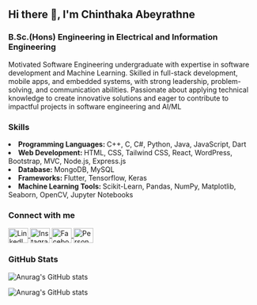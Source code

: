 ## Hi there 👋, I'm Chinthaka Abeyrathne
### B.Sc.(Hons) Engineering in Electrical and Information Engineering

Motivated Software Engineering undergraduate with expertise in software development and Machine Learning. Skilled in full-stack development, mobile apps, and embedded systems, with strong leadership, problem-solving, and communication abilities. Passionate about applying technical knowledge to create innovative solutions and eager to contribute to impactful projects in software engineering and AI/ML

### Skills
<li><b>Programming Languages: </b> C++, C, C#, Python, Java, JavaScript, Dart</li>
<li><b>Web Development: </b> HTML, CSS, Tailwind CSS, React,  WordPress, Bootstrap, MVC, Node.js, Express.js</li>
<li><b>Database: </b> MongoDB, MySQL</li>
<li><b>Frameworks: </b>  Flutter, Tensorflow, Keras</li>
<li><b>Machine Learning Tools: </b> Scikit-Learn, Pandas, NumPy, Matplotlib, Seaborn, OpenCV, Jupyter
 Notebooks</li>

<h3 align="left">Connect with me</h3>
<p align="left">
<a href="https://linkedin.com/in/chinthaka-abeyrathne-5722921b7/" target="blank">
  <img align="center" src="https://raw.githubusercontent.com/rahuldkjain/github-profile-readme-generator/master/src/images/icons/Social/linked-in-alt.svg" alt="LinkedIn - Chinthaka Abeyrathne" height="30" width="40" />
</a>
<a href="https://instagram.com/___chinthaka99___" target="blank">
  <img align="center" src="https://raw.githubusercontent.com/rahuldkjain/github-profile-readme-generator/master/src/images/icons/Social/instagram.svg" alt="Instagram - ___chinthaka99___" height="30" width="40" />
</a>
<a href="https://fb.com/chinthi99" target="blank">
  <img align="center" src="https://raw.githubusercontent.com/rahuldkjain/github-profile-readme-generator/master/src/images/icons/Social/facebook.svg" alt="Facebook - Chinthaka Abeyrathne" height="30" width="40" />
</a>
<a href="hinthaka99.info" target="blank">
  <img align="center" src="[https://raw.githubusercontent.com/rahuldkjain/github-profile-readme-generator/master/src/images/icons/Social/globe.svg](https://img.icons8.com/ios-filled/50/000000/internet--v1.png)" alt="Personal Website" height="30" width="40" />
</a>



### GitHub Stats

![Anurag's GitHub stats](https://github-readme-stats.vercel.app/api?username=chinthaka99&show_icons=true&theme=dark)

![Anurag's GitHub stats](https://github-readme-stats.vercel.app/api?username=chinthaka99&show=reviews,discussions_started,discussions_answered,prs_merged,prs_merged_percentage&icons=true&theme=dark)








